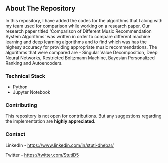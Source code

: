 ## About The Repository

In this repository, I have added the codes for the algorithms that I along with my team used for comparison while working on a research paper. Our research paper titled 'Comparison of Different Music Recommendation System Algorithms' was written in order to compare different machine learning and deep learning algorithms and to find which was has the highesy accuracy for providing appropriate music recommendations. The algorithms that were compared are - Singular Value Decomposition, Deep Neural Networks, Restricted Boltzmann Machine, Bayesian Personalized Ranking and Autoencoders. 

### Technical Stack

* Python
* Jupyter Notebook

### Contributing

This repository is not open for contributions. But any suggestions regarding the implementation are **highly appreciated**. 

### Contact

LinkedIn - https://www.linkedin.com/in/stuti-dhebar/

Twitter - https://twitter.com/StutiD5

